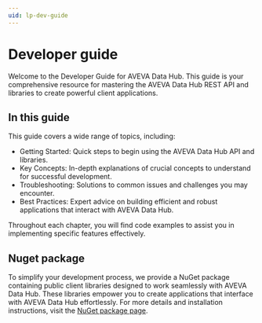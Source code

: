 ```yaml
---
uid: lp-dev-guide
--- 
```


# Developer guide

Welcome to the Developer Guide for AVEVA Data Hub. This guide is your comprehensive resource for mastering the AVEVA Data Hub REST API and libraries to create powerful client applications.

## In this guide

This guide covers a wide range of topics, including:

- Getting Started: Quick steps to begin using the AVEVA Data Hub API and libraries.
- Key Concepts: In-depth explanations of crucial concepts to understand for successful development.
- Troubleshooting: Solutions to common issues and challenges you may encounter.
- Best Practices: Expert advice on building efficient and robust applications that interact with AVEVA Data Hub.

Throughout each chapter, you will find code examples to assist you in implementing specific features effectively.

## Nuget package

To simplify your development process, we provide a NuGet package containing public client libraries designed to work seamlessly with AVEVA Data Hub. These libraries empower you to create applications that interface with AVEVA Data Hub effortlessly. For more details and installation instructions, visit the [NuGet package page](https://www.nuget.org/packages/OSIsoft.OCSClients/#readme-body-tab).
